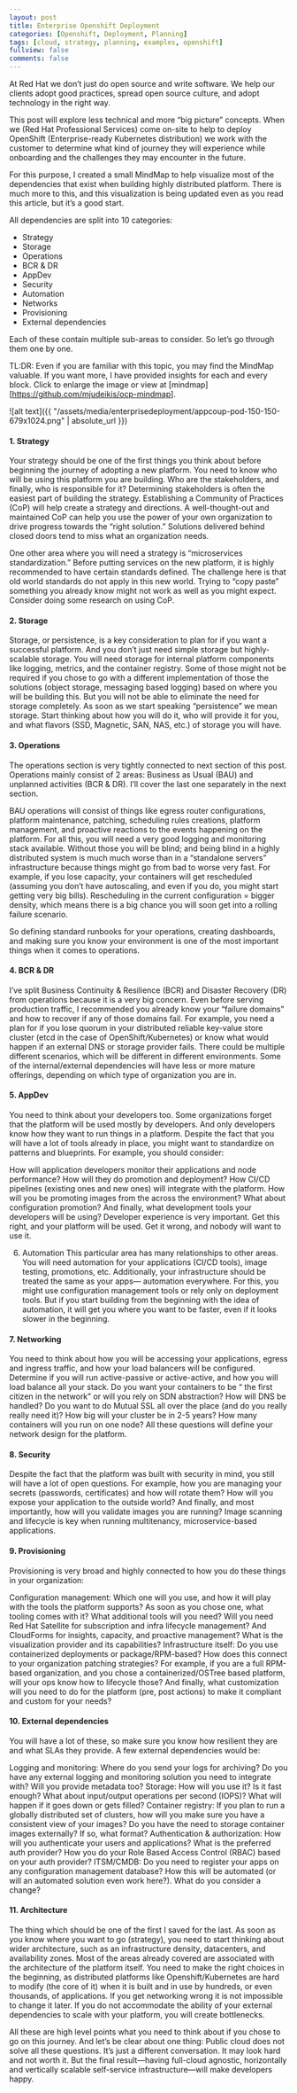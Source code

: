 ```yaml
---
layout: post
title: Enterprise Openshift Deployment
categories: [Openshift, Deployment, Planning]
tags: [cloud, strategy, planning, examples, openshift]
fullview: false
comments: false
---
```


At Red Hat we don’t just do open source and write software. We help our clients adopt good practices, spread open source culture, and adopt technology in the right way.

This post will explore less technical and more “big picture” concepts. When we (Red Hat Professional Services) come on-site to help to deploy OpenShift (Enterprise-ready Kubernetes distribution) we work with the customer to determine what kind of journey they will experience while onboarding and the challenges they may encounter in the future.

For this purpose, I created a small MindMap to help visualize most of the dependencies that exist when building highly distributed platform. There is much more to this, and this visualization is being updated even as you read this article, but it’s a good start.

All dependencies are split into 10 categories:

* Strategy
* Storage
* Operations
* BCR & DR
* AppDev
* Security
* Automation
* Networks
* Provisioning
* External dependencies

Each of these contain multiple sub-areas to consider. So let’s go through them one by one.

TL:DR: Even if you are familiar with this topic, you may find the MindMap valuable. If you want more, I have provided insights for each and every block. Click to enlarge the image or view at [mindmap][https://github.com/mjudeikis/ocp-mindmap].

![alt text]({{ "/assets/media/enterprisedeployment/appcoup-pod-150-150-679x1024.png" | absolute_url }})

<h4>1. Strategy</h4>
Your strategy should be one of the first things you think about before beginning the journey of adopting a new platform. You need to know who will be using this platform you are building. Who are the stakeholders, and finally, who is responsible for it? Determining stakeholders is often the easiest part of building the strategy. Establishing a Community of Practices (CoP) will help create a strategy and directions. A well-thought-out and maintained CoP can help you use the power of your own organization to drive progress towards the “right solution.” Solutions delivered behind closed doors tend to miss what an organization needs.

One other area where you will need a strategy is “microservices standardization.” Before putting services on the new platform, it is highly recommended to have certain standards defined. The challenge here is that old world standards do not apply in this new world. Trying to “copy paste” something you already know might not work as well as you might expect. Consider doing some research on using CoP.

<h4>2. Storage</h4>
Storage, or persistence, is a key consideration to plan for if you want a successful platform. And you don’t just need simple storage but highly-scalable storage. You will need storage for internal platform components like logging, metrics, and the container registry. Some of those might not be required if you chose to go with a different implementation of those the solutions (object storage, messaging based logging) based on where you will be building this. But you will not be able to eliminate the need for storage completely. As soon as we start speaking “persistence” we mean storage. Start thinking about how you will do it, who will provide it for you, and what flavors (SSD, Magnetic, SAN, NAS, etc.) of storage you will have.

<h4>3. Operations</h4>
The operations section is very tightly connected to next section of this post. Operations mainly consist of 2 areas: Business as Usual (BAU) and unplanned activities (BCR & DR). I’ll cover the last one separately in the next section.

BAU operations will consist of things like egress router configurations, platform maintenance, patching, scheduling rules creations, platform management, and proactive reactions to the events happening on the platform. For all this, you will need a very good logging and monitoring stack available. Without those you will be blind; and being blind in a highly distributed system is much much worse than in a “standalone servers” infrastructure because things might go from bad to worse very fast. For example, if you lose capacity, your containers will get rescheduled (assuming you don’t have autoscaling, and even if you do, you might start getting very big bills). Rescheduling in the current configuration = bigger density, which means there is a big chance you will soon get into a rolling failure scenario.

So defining standard runbooks for your operations, creating dashboards, and making sure you know your environment is one of the most important things when it comes to operations.

<h4>4. BCR & DR</h4>
I’ve split Business Continuity & Resilience (BCR) and Disaster Recovery (DR) from operations because it is a very big concern. Even before serving production traffic, I recommended you already know your “failure domains” and how to recover if any of those domains fail. For example, you need a plan for if you lose quorum in your distributed reliable key-value store cluster (etcd in the case of OpenShift/Kubernetes) or know what would happen if an external DNS or storage provider fails. There could be multiple different scenarios, which will be different in different environments. Some of the internal/external dependencies will have less or more mature offerings, depending on which type of organization you are in.

<h4>5. AppDev</h4>
You need to think about your developers too. Some organizations forget that the platform will be used mostly by developers. And only developers know how they want to run things in a platform. Despite the fact that you will have a lot of tools already in place, you might want to standardize on patterns and blueprints. For example, you should consider:

How will application developers monitor their applications and node performance?
How will they do promotion and deployment?
How CI/CD pipelines (existing ones and new ones) will integrate with the platform.
How will you be promoting images from the across the environment?
What about configuration promotion?
And finally, what development tools your developers will be using?
Developer experience is very important. Get this right, and your platform will be used. Get it wrong, and nobody will want to use it.

6. Automation
This particular area has many relationships to other areas. You will need automation for your applications (CI/CD tools), image testing, promotions, etc. Additionally, your infrastructure should be treated the same as your apps— automation everywhere. For this, you might use configuration management tools or rely only on deployment tools. But if you start building from the beginning with the idea of automation, it will get you where you want to be faster, even if it looks slower in the beginning.

<h4>7. Networking</h4>
You need to think about how you will be accessing your applications, egress and ingress traffic, and how your load balancers will be configured. Determine if you will run active-passive or active-active, and how you will load balance all your stack. Do you want your containers to be “ the first citizen in the network” or will you rely on SDN abstraction? How will DNS be handled? Do you want to do Mutual SSL all over the place (and do you really really need it)? How big will your cluster be in 2-5 years? How many containers will you run on one node? All these questions will define your network design for the platform.

<h4>8. Security</h4>
Despite the fact that the platform was built with security in mind, you still will have a lot of open questions. For example, how you are managing your secrets (passwords, certificates) and how will rotate them? How will you expose your application to the outside world? And finally, and most importantly, how will you validate images you are running? Image scanning and lifecycle is key when running multitenancy, microservice-based applications.

<h4>9. Provisioning</h4>
Provisioning is very broad and highly connected to how you do these things in your organization:

Configuration management: Which one will you use, and how it will play with the tools the platform supports? As soon as you chose one, what tooling comes with it? What additional tools will you need? Will you need Red Hat Satellite for subscription and infra lifecycle management? And CloudForms for insights, capacity, and proactive management? What is the visualization provider and its capabilities?
Infrastructure itself: Do you use containerized deployments or package/RPM-based? How does this connect to your organization patching strategies? For example, if you are a full RPM-based organization, and you chose a containerized/OSTree based platform, will your ops know how to lifecycle those?
And finally, what customization will you need to do for the platform (pre, post actions) to make it compliant and custom for your needs?

<h4>10. External dependencies</h4>
You will have a lot of these, so make sure you know how resilient they are and what SLAs they provide. A few external dependencies would be:

Logging and monitoring: Where do you send your logs for archiving? Do you have any external logging and monitoring solution you need to integrate with? Will you provide metadata too?
Storage: How will you use it? Is it fast enough? What about input/output operations per second (IOPS)? What will happen if it goes down or gets filled?
Container registry: If you plan to run a globally distributed set of clusters, how will you make sure you have a consistent view of your images? Do you have the need to storage container images externally? If so, what format?
Authentication & authorization: How will you authenticate your users and applications? What is the preferred auth provider? How you do your Role Based Access Control (RBAC) based on your auth provider?
ITSM/CMDB: Do you need to register your apps on any configuration management database? How this will be automated (or will an automated solution even work here?). What do you consider a change?

<h4>11. Architecture</h4>
The thing which should be one of the first I saved for the last. As soon as you know where you want to go (strategy), you need to start thinking about wider architecture, such as an infrastructure density, datacenters, and availability zones. Most of the areas already covered are associated with the architecture of the platform itself. You need to make the right choices in the beginning, as distributed platforms like Openshift/Kubernetes are hard to modify (the core of it) when it is built and in use by hundreds, or even thousands, of applications. If you get networking wrong it is not impossible to change it later. If you do not accommodate the ability of your external dependencies to scale with your platform, you will create bottlenecks.

All these are high level points what you need to think about if you chose to go on this journey. And let’s be clear about one thing: Public cloud does not solve all these questions. It’s just a different conversation. It may look hard and not worth it. But the final result—having full-cloud agnostic, horizontally and vertically scalable self-service infrastructure—will make developers happy.